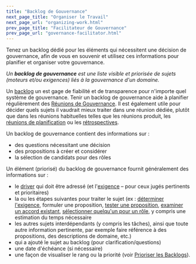 ```yaml
---
title: "Backlog de Gouvernance"
next_page_title: "Organiser le Travail"
next_page_url: "organizing-work.html"
prev_page_title: "Facilitateur de Gouvernance"
prev_page_url: "governance-facilitator.html"
---
```



<div class="card summary"><div class="card-body">Tenez un backlog dédié pour les éléments qui nécessitent une décision de gouvernance, afin de vous en souvenir et utilisez ces informations pour planifier et organiser votre gouvernance.
</div></div>

_Un **backlog de gouvernance** est une liste visible et priorisée de sujets (moteurs et/ou exigences) liés à la gouvernance d'un domaine._

Un <a href="glossary.html#entry-backlog" class="glossary-tooltip" data-toggle="tooltip" title="Backlog: Une liste (souvent priorisée) de tâches inachevées (typiquement un livrable, une exigence ou un moteur) qui doivent être traités.">backlog</a> un est gage de fiabilité et de transparence pour n'importe quel système de gouvernance. Tenir un backlog de gouvernance aide à planifier régulièrement des [Réunions de Gouvernance](governance-meeting.html). Il est également utile pour décider quels sujets il vaudrait mieux traiter dans une réunion dédiée, plutôt que dans les réunions habituelles telles que les réunions produit, les [réunions de planification](planning-and-review-meetings.html) ou les [rétrospectives](retrospective.html).

Un backlog de gouvernance contient des informations sur :

- des questions nécessitant une décision
- des propositions à créer et considérer
- la sélection de candidats pour des rôles

Un élément (priorisé) du backlog de gouvernance fournit généralement des informations sur :

- le <a href="glossary.html#entry-organizational-driver" class="glossary-tooltip" data-toggle="tooltip" title="Moteur Organisationnel: Toute situation où les membres de l&#x27;organisation ont un motif de réagir parce qu&#x27;ils anticipent un bienfait pour l&#x27;organisation (source de valeur, élimination de gaspillage ou mitigation de risques aux conséquences indésirables).">driver</a> qui doit être adressé (et l'<a href="glossary.html#entry-requirement" class="glossary-tooltip" data-toggle="tooltip" title="Exigence: Un besoin ou un désir jugé nécessaire pour répondre de manière adéquate à un moteur organisationnel, ou jugé comme une prochaine étape utile.">exigence</a> – pour ceux jugés pertinents et prioritaires)
- la ou les étapes suivantes pour traiter le sujet (ex : [déterminer l'exigence](determine-requirements.html), formuler une proposition, [tester une proposition](consent-decision-making.html), [examiner un accord existant](evaluate-and-evolve-agreements.html), [sélectionner quelqu'un pour un rôle](role-selection.html), y compris une estimation du temps nécessaire
- les autres sujets interdépendants (y compris les tâches), ainsi que toute autre information pertinente, par exemple faire référence à des propositions, des descriptions de domaine, etc.)
- qui a ajouté le sujet au backlog (pour clarification/questions)
- une date d'échéance (si nécessaire)
- une façon de visualiser le rang ou la priorité (voir [Prioriser les Backlogs](prioritize-backlogs.html)).